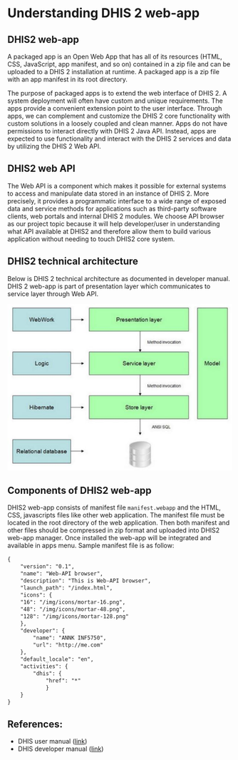 # Understanding DHIS 2 web-app

## DHIS2 web-app
A packaged app is an Open Web App that has all of its resources (HTML, CSS,
JavaScript, app manifest, and so on) contained in a zip file and can be uploaded
to a DHIS 2 installation at runtime. A packaged app is a zip file with an app
manifest in its root directory.

The purpose of packaged apps is to extend the web interface of DHIS 2. A system
deployment will often have custom and unique requirements. The apps provide a
convenient extension point to the user interface. Through apps, we can
complement and customize the DHIS 2 core functionality with custom solutions in
a loosely coupled and clean manner. Apps do not have permissions to interact
directly with DHIS 2 Java API. Instead, apps are expected to use functionality
and interact with the DHIS 2 services and data by utilizing the DHIS 2 Web API.


## DHIS2 web API
The Web API is a component which makes it possible for external systems to
access and manipulate data stored in an instance of DHIS 2. More precisely,
it provides a programmatic interface to a wide range of exposed data and service
methods for applications such as third-party software clients, web portals and
internal DHIS 2 modules. We choose API browser as our project topic because
it will help developer/user in understanding what API available at DHIS2 and
therefore allow them to build various application without needing to touch DHIS2
core system.


## DHIS2 technical architecture
Below is DHIS 2 technical architecture as documented in developer manual. DHIS 2
web-app is part of presentation layer which communicates to service layer
through Web API.

![DHIS2 architecture](resources/dhis2-arch.jpg)

## Components of DHIS2 web-app
DHIS2 web-app consists of manifest file ``manifest.webapp`` and the HTML, CSS, 
javascripts files like other web application. The manifest file must be located 
in the root directory of the web application. Then both manifest and other files
should be compressed in zip format and uploaded into DHIS2 web-app manager. Once
installed the web-app will be integrated and available in apps menu.
Sample manifest file is as follow:
	
	{
		"version": "0.1",
		"name": "Web-API browser",
		"description": "This is Web-API browser",
		"launch_path": "/index.html",
		"icons": {
		"16": "/img/icons/mortar-16.png",
		"48": "/img/icons/mortar-48.png",
		"128": "/img/icons/mortar-128.png"
		},
		"developer": {
			"name": "ANNK INF5750",
			"url": "http://me.com"
		},
		"default_locale": "en",
		"activities": {
			"dhis": {
				"href": "*"
				}
		}
	}

## References:
- DHIS user manual ([link](https://www.dhis2.org/doc/snapshot/en/end-user/html/dhis2_end_user_manual.html))
- DHIS developer manual ([link](https://www.dhis2.org/doc/snapshot/en/developer/dhis2_developer_manual.pdf))

